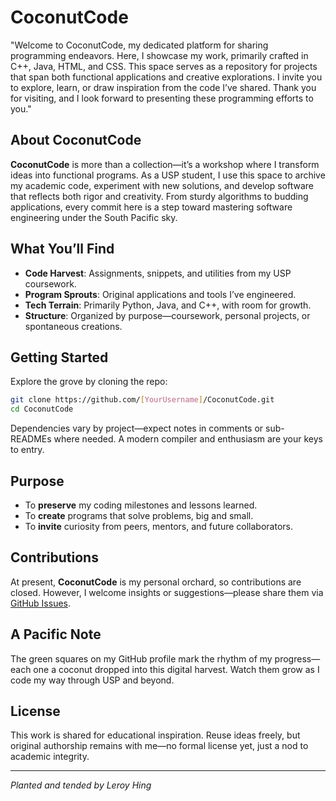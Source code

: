 
# CoconutCode  
"Welcome to CoconutCode, my dedicated platform for sharing programming endeavors. Here, I showcase my work, primarily crafted in C++, Java, HTML, and CSS. This space serves as a repository for projects that span both functional applications and creative explorations. I invite you to explore, learn, or draw inspiration from the code I’ve shared. Thank you for visiting, and I look forward to presenting these programming efforts to you."

## About CoconutCode  
**CoconutCode** is more than a collection—it’s a workshop where I transform ideas into functional programs. As a USP student, I use this space to archive my academic code, experiment with new solutions, and develop software that reflects both rigor and creativity. From sturdy algorithms to budding applications, every commit here is a step toward mastering software engineering under the South Pacific sky.

## What You’ll Find  
- **Code Harvest**: Assignments, snippets, and utilities from my USP coursework.  
- **Program Sprouts**: Original applications and tools I’ve engineered.  
- **Tech Terrain**: Primarily Python, Java, and C++, with room for growth.  
- **Structure**: Organized by purpose—coursework, personal projects, or spontaneous creations.

## Getting Started  
Explore the grove by cloning the repo:  
```bash  
git clone https://github.com/[YourUsername]/CoconutCode.git  
cd CoconutCode  
```  
Dependencies vary by project—expect notes in comments or sub-READMEs where needed. A modern compiler and enthusiasm are your keys to entry.

## Purpose  
- To **preserve** my coding milestones and lessons learned.  
- To **create** programs that solve problems, big and small.  
- To **invite** curiosity from peers, mentors, and future collaborators.  

## Contributions  
At present, **CoconutCode** is my personal orchard, so contributions are closed. However, I welcome insights or suggestions—please share them via [GitHub Issues](https://github.com/[YourUsername]/CoconutCode/issues).

## A Pacific Note  
The green squares on my GitHub profile mark the rhythm of my progress—each one a coconut dropped into this digital harvest. Watch them grow as I code my way through USP and beyond.

## License  
This work is shared for educational inspiration. Reuse ideas freely, but original authorship remains with me—no formal license yet, just a nod to academic integrity.

---

*Planted and tended by Leroy Hing* 